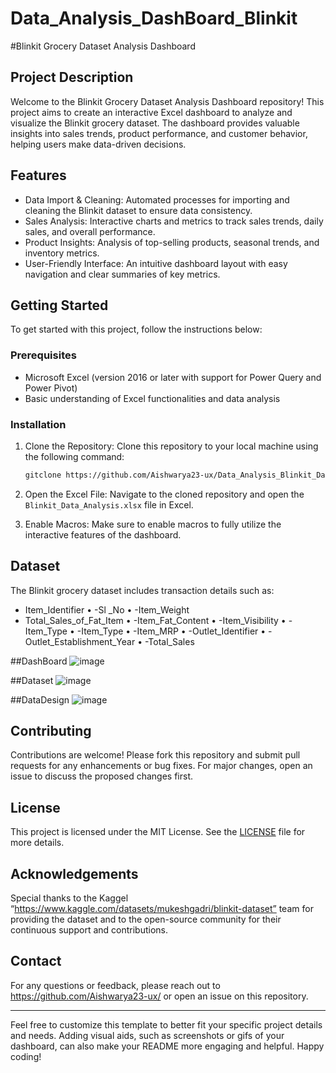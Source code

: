 # Data_Analysis_DashBoard_Blinkit

#Blinkit Grocery Dataset Analysis Dashboard
## Project Description
Welcome to the Blinkit Grocery Dataset Analysis Dashboard repository! This project aims to create an interactive Excel dashboard to analyze and visualize the Blinkit grocery dataset. The dashboard provides valuable insights into sales trends, product performance, and customer behavior, helping users make data-driven decisions.
## Features

- Data Import & Cleaning: Automated processes for importing and cleaning the Blinkit dataset to ensure data consistency.
- Sales Analysis: Interactive charts and metrics to track sales trends, daily sales, and overall performance.
- Product Insights: Analysis of top-selling products, seasonal trends, and inventory metrics.
- User-Friendly Interface: An intuitive dashboard layout with easy navigation and clear summaries of key metrics.

## Getting Started

To get started with this project, follow the instructions below:

### Prerequisites

- Microsoft Excel (version 2016 or later with support for Power Query and Power Pivot)
- Basic understanding of Excel functionalities and data analysis

### Installation

1. Clone the Repository: Clone this repository to your local machine using the following command:
    ```bash
    gitclone https://github.com/Aishwarya23-ux/Data_Analysis_Blinkit_DashBoard
    ```

2. Open the Excel File: Navigate to the cloned repository and open the `Blinkit_Data_Analysis.xlsx` file in Excel.

3. Enable Macros: Make sure to enable macros to fully utilize the interactive features of the dashboard.

## Dataset

The Blinkit grocery dataset includes transaction details such as:
-	Item_Identifier
•	-Sl _No
•	-Item_Weight
-	Total_Sales_of_Fat_Item
•	-Item_Fat_Content
•	-Item_Visibility
•	-Item_Type
•	-Item_Type
•	-Item_MRP
•	-Outlet_Identifier
•	-Outlet_Establishment_Year
•	-Total_Sales

##DashBoard
![image](https://github.com/user-attachments/assets/55a603d1-d77f-4b3f-91bc-7945a0e6613a)

##Dataset
![image](https://github.com/user-attachments/assets/fbe7820f-e6d2-4041-ba1b-e26f99006732)

##DataDesign
![image](https://github.com/user-attachments/assets/c7e0f241-2cea-4bf0-a46e-c52d0d25b3ad)
 
## Contributing

Contributions are welcome! Please fork this repository and submit pull requests for any enhancements or bug fixes. For major changes, open an issue to discuss the proposed changes first.

## License

This project is licensed under the MIT License. See the [LICENSE](./LICENSE) file for more details.

## Acknowledgements

Special thanks to the Kaggel “https://www.kaggle.com/datasets/mukeshgadri/blinkit-dataset” team for providing the dataset and to the open-source community for their continuous support and contributions.

## Contact

For any questions or feedback, please reach out to https://github.com/Aishwarya23-ux/ or open an issue on this repository.

---
Feel free to customize this template to better fit your specific project details and needs. Adding visual aids, such as screenshots or gifs of your dashboard, can also make your README more engaging and helpful. Happy coding!
